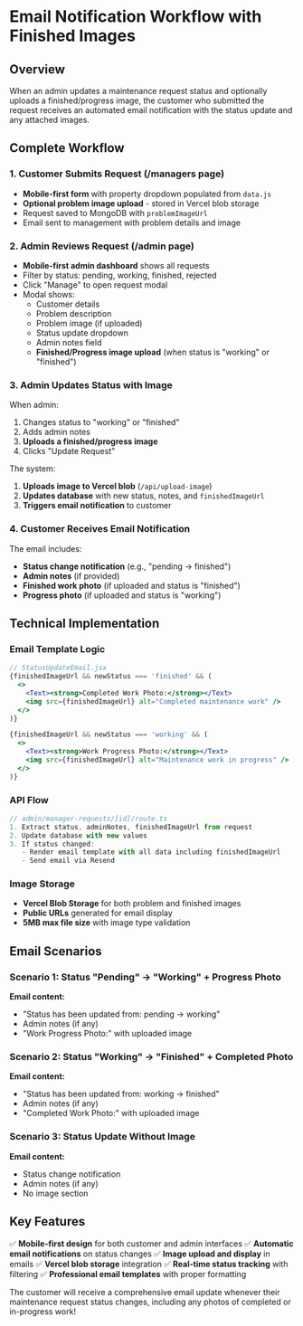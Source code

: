 # Email Notification Workflow with Finished Images

## Overview
When an admin updates a maintenance request status and optionally uploads a finished/progress image, the customer who submitted the request receives an automated email notification with the status update and any attached images.

## Complete Workflow

### 1. Customer Submits Request (/managers page)
- **Mobile-first form** with property dropdown populated from `data.js`
- **Optional problem image upload** - stored in Vercel blob storage
- Request saved to MongoDB with `problemImageUrl`
- Email sent to management with problem details and image

### 2. Admin Reviews Request (/admin page)
- **Mobile-first admin dashboard** shows all requests
- Filter by status: pending, working, finished, rejected
- Click "Manage" to open request modal
- Modal shows:
  - Customer details
  - Problem description
  - Problem image (if uploaded)
  - Status update dropdown
  - Admin notes field
  - **Finished/Progress image upload** (when status is "working" or "finished")

### 3. Admin Updates Status with Image
When admin:
1. Changes status to "working" or "finished"
2. Adds admin notes
3. **Uploads a finished/progress image**
4. Clicks "Update Request"

The system:
1. **Uploads image to Vercel blob** (`/api/upload-image`)
2. **Updates database** with new status, notes, and `finishedImageUrl`
3. **Triggers email notification** to customer

### 4. Customer Receives Email Notification
The email includes:
- **Status change notification** (e.g., "pending → finished")
- **Admin notes** (if provided)
- **Finished work photo** (if uploaded and status is "finished")
- **Progress photo** (if uploaded and status is "working")

## Technical Implementation

### Email Template Logic
```jsx
// StatusUpdateEmail.jsx
{finishedImageUrl && newStatus === 'finished' && (
  <>
    <Text><strong>Completed Work Photo:</strong></Text>
    <img src={finishedImageUrl} alt="Completed maintenance work" />
  </>
)}

{finishedImageUrl && newStatus === 'working' && (
  <>
    <Text><strong>Work Progress Photo:</strong></Text>
    <img src={finishedImageUrl} alt="Maintenance work in progress" />
  </>
)}
```

### API Flow
```typescript
// admin/manager-requests/[id]/route.ts
1. Extract status, adminNotes, finishedImageUrl from request
2. Update database with new values
3. If status changed:
   - Render email template with all data including finishedImageUrl
   - Send email via Resend
```

### Image Storage
- **Vercel Blob Storage** for both problem and finished images
- **Public URLs** generated for email display
- **5MB max file size** with image type validation

## Email Scenarios

### Scenario 1: Status "Pending" → "Working" + Progress Photo
**Email content:**
- "Status has been updated from: pending → working"
- Admin notes (if any)
- "Work Progress Photo:" with uploaded image

### Scenario 2: Status "Working" → "Finished" + Completed Photo
**Email content:**
- "Status has been updated from: working → finished"
- Admin notes (if any)  
- "Completed Work Photo:" with uploaded image

### Scenario 3: Status Update Without Image
**Email content:**
- Status change notification
- Admin notes (if any)
- No image section

## Key Features
✅ **Mobile-first design** for both customer and admin interfaces
✅ **Automatic email notifications** on status changes
✅ **Image upload and display** in emails
✅ **Vercel blob storage** integration
✅ **Real-time status tracking** with filtering
✅ **Professional email templates** with proper formatting

The customer will receive a comprehensive email update whenever their maintenance request status changes, including any photos of completed or in-progress work!